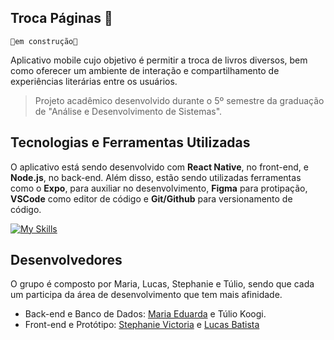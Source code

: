 ## Troca Páginas 📖

`🚧em construção🚧`

Aplicativo mobile cujo objetivo é permitir a troca de livros diversos, bem como oferecer um ambiente de interação e compartilhamento de experiências literárias entre os usuários.

> Projeto acadêmico desenvolvido durante o 5º semestre da graduação de "Análise e Desenvolvimento de Sistemas".

## Tecnologias e Ferramentas Utilizadas

O aplicativo está sendo desenvolvido com **React Native**, no front-end, e **Node.js**, no back-end. Além disso, estão sendo utilizadas ferramentas como o **Expo**, para auxiliar no desenvolvimento, **Figma** para protipação, **VSCode** como editor de código e **Git/Github** para versionamento de código.

[![My Skills](https://skillicons.dev/icons?i=nodejs,react,vscode,figma,git,github)](https://skillicons.dev)

## Desenvolvedores
O grupo é composto por Maria, Lucas, Stephanie e Túlio, sendo que cada um participa da área de desenvolvimento que tem mais afinidade.

- Back-end e Banco de Dados: <a href="https://github.com/Maria-Faria">Maria Eduarda</a> e Túlio Koogi.
- Front-end e Protótipo: <a href="https://github.com/stephanievic">Stephanie Victoria</a> e <a href="https://github.com/lucasBatistaa">Lucas Batista</a>